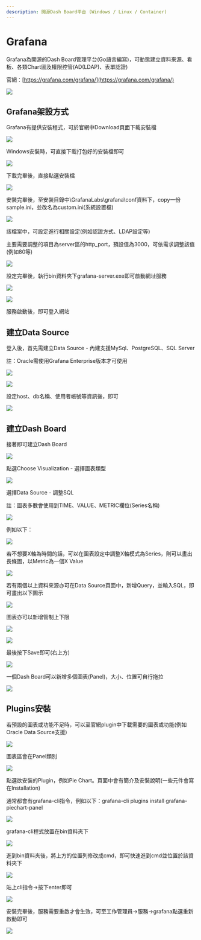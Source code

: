 ```yaml
---
description: 開源Dash Board平台 (Windows / Linux / Container)
---
```


# Grafana

Grafana為開源的Dash Board管理平台\(Go語言編寫\)，可動態建立資料來源、看板、各類Chart圖及權限控管\(AD\(LDAP\)、表單認證\)

官網：[https://grafana.com/grafana/](https://grafana.com/grafana/)

![](../.gitbook/assets/image%20%2875%29.png)

## Grafana架設方式

Grafana有提供安裝程式，可於官網中Download頁面下載安裝檔

![](../.gitbook/assets/image%20%28171%29.png)

Windows安裝時，可直接下載打包好的安裝檔即可

![](../.gitbook/assets/image%20%28116%29.png)

下載完畢後，直接點選安裝檔

![](../.gitbook/assets/image%20%28144%29.png)

安裝完畢後，至安裝目錄中\GrafanaLabs\grafana\conf資料下，copy一份sample.ini，並改名為custom.ini\(系統設置檔\)

![](../.gitbook/assets/image%20%284%29.png)

該檔案中，可設定進行相關設定\(例如認證方式、LDAP設定等\)

主要需要調整的項目為server區的http\_port，預設值為3000，可依需求調整該值\(例如80等\)

![](../.gitbook/assets/image%20%2861%29.png)

設定完畢後，執行bin資料夾下grafana-server.exe即可啟動網址服務

![](../.gitbook/assets/image%20%2824%29.png)

![](../.gitbook/assets/image%20%2891%29.png)

服務啟動後，即可登入網站

## 建立Data Source

登入後，首先需建立Data Source - 內建支援MySql、PostgreSQL、SQL Server

註：Oracle需使用Grafana Enterprise版本才可使用

![](../.gitbook/assets/image%20%28100%29.png)

![](../.gitbook/assets/image%20%2878%29.png)

設定host、db名稱、使用者帳號等資訊後，即可

![](../.gitbook/assets/image%20%2810%29.png)

## 建立Dash Board

接著即可建立Dash Board

![](../.gitbook/assets/image%20%28182%29.png)

點選Choose Visualization - 選擇圖表類型

![](../.gitbook/assets/image%20%2837%29.png)

選擇Data Source - 調整SQL

註：圖表多數會使用到TIME、VALUE、METRIC欄位\(Series名稱\)

![](../.gitbook/assets/image%20%28113%29.png)

例如以下：

![](../.gitbook/assets/image%20%2840%29.png)

若不想要X軸為時間的話，可以在圖表設定中調整X軸模式為Series，則可以畫出長條圖，以Metric為一個X Value

![](../.gitbook/assets/image%20%2899%29.png)

若有兩個以上資料來源亦可在Data Source頁面中，新增Query，並輸入SQL，即可畫出以下圖示

![](../.gitbook/assets/image%20%28119%29.png)

圖表亦可以新增管制上下限

![](../.gitbook/assets/image%20%28175%29.png)

![](../.gitbook/assets/image%20%2858%29.png)

最後按下Save即可\(右上方\)

![](../.gitbook/assets/image%20%2814%29.png)

一個Dash Board可以新增多個圖表\(Panel\)，大小、位置可自行拖拉

![](../.gitbook/assets/image%20%28156%29.png)



## Plugins安裝

若預設的圖表或功能不足時，可以至官網plugin中下載需要的圖表或功能\(例如Oracle Data Source支援\)

![](../.gitbook/assets/image%20%2880%29.png)

圖表區會在Panel類別

![](../.gitbook/assets/image%20%28167%29.png)

點選欲安裝的Plugin，例如Pie Chart。頁面中會有簡介及安裝說明\(一些元件會寫在Installation\)

通常都會有grafana-cli指令，例如以下：grafana-cli plugins install grafana-piechart-panel

![](../.gitbook/assets/image%20%28104%29.png)

grafana-cli程式放置在bin資料夾下

![](../.gitbook/assets/image%20%2828%29.png)

進到bin資料夾後，將上方的位置列修改成cmd，即可快速進到cmd並位置於該資料夾下

![](../.gitbook/assets/image%20%28117%29.png)

貼上cli指令→按下enter即可

![](../.gitbook/assets/image%20%2835%29.png)

安裝完畢後，服務需要重啟才會生效，可至工作管理員→服務→grafana點選重新啟動即可

![](../.gitbook/assets/image%20%28176%29.png)

